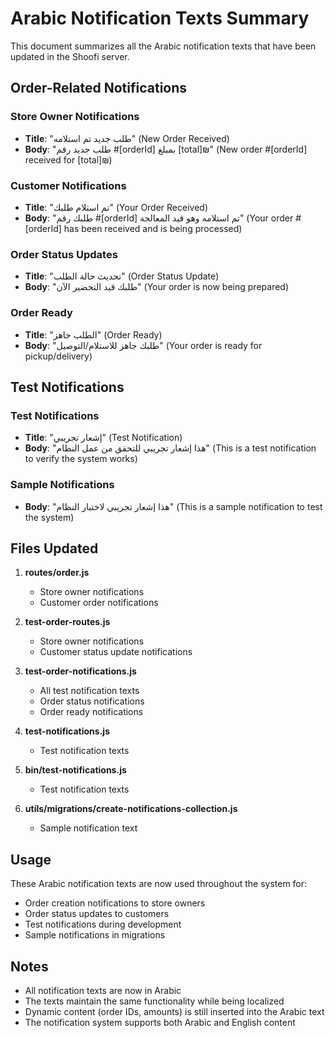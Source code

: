 # Arabic Notification Texts Summary

This document summarizes all the Arabic notification texts that have been updated in the Shoofi server.

## Order-Related Notifications

### Store Owner Notifications
- **Title**: "طلب جديد تم استلامه" (New Order Received)
- **Body**: "طلب جديد رقم #[orderId] بمبلغ [total]₪" (New order #[orderId] received for [total]₪)

### Customer Notifications
- **Title**: "تم استلام طلبك" (Your Order Received)
- **Body**: "طلبك رقم #[orderId] تم استلامه وهو قيد المعالجة" (Your order #[orderId] has been received and is being processed)

### Order Status Updates
- **Title**: "تحديث حالة الطلب" (Order Status Update)
- **Body**: "طلبك قيد التحضير الآن" (Your order is now being prepared)

### Order Ready
- **Title**: "الطلب جاهز" (Order Ready)
- **Body**: "طلبك جاهز للاستلام/التوصيل" (Your order is ready for pickup/delivery)

## Test Notifications

### Test Notifications
- **Title**: "إشعار تجريبي" (Test Notification)
- **Body**: "هذا إشعار تجريبي للتحقق من عمل النظام" (This is a test notification to verify the system works)

### Sample Notifications
- **Body**: "هذا إشعار تجريبي لاختبار النظام" (This is a sample notification to test the system)

## Files Updated

1. **routes/order.js**
   - Store owner notifications
   - Customer order notifications

2. **test-order-routes.js**
   - Store owner notifications
   - Customer status update notifications

3. **test-order-notifications.js**
   - All test notification texts
   - Order status notifications
   - Order ready notifications

4. **test-notifications.js**
   - Test notification texts

5. **bin/test-notifications.js**
   - Test notification texts

6. **utils/migrations/create-notifications-collection.js**
   - Sample notification text

## Usage

These Arabic notification texts are now used throughout the system for:
- Order creation notifications to store owners
- Order status updates to customers
- Test notifications during development
- Sample notifications in migrations

## Notes

- All notification texts are now in Arabic
- The texts maintain the same functionality while being localized
- Dynamic content (order IDs, amounts) is still inserted into the Arabic text
- The notification system supports both Arabic and English content
